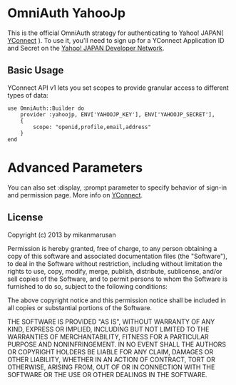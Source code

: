 # OmniAuth YahooJp

This is the official OmniAuth strategy for authenticating to Yahoo! JAPAN( [YConnect](http://developer.yahoo.co.jp/yconnect/) ).
To use it, you'll need to sign up for a YConnect Application ID and Secret
on the [Yahoo! JAPAN Developer Network](https://e.developer.yahoo.co.jp/dashboard/).

## Basic Usage

YConnect API v1 lets you set scopes to provide granular access to different types of data: 

    use OmniAuth::Builder do
        provider :yahoojp, ENV['YAHOOJP_KEY'], ENV['YAHOOJP_SECRET'], 
        {
            scope: "openid,profile,email,address"
        }
    end

# Advanced Parameters

You can also set :display, :prompt parameter to specify behavior of sign-in and permission page.
More info on [YConnect](http://developer.yahoo.co.jp/yconnect/).

## License

Copyright (c) 2013 by mikanmarusan

Permission is hereby granted, free of charge, to any person obtaining a copy of this software and associated documentation files (the "Software"), to deal in the Software without restriction, including without limitation the rights to use, copy, modify, merge, publish, distribute, sublicense, and/or sell copies of the Software, and to permit persons to whom the Software is furnished to do so, subject to the following conditions:

The above copyright notice and this permission notice shall be included in all copies or substantial portions of the Software.

THE SOFTWARE IS PROVIDED "AS IS", WITHOUT WARRANTY OF ANY KIND, EXPRESS OR IMPLIED, INCLUDING BUT NOT LIMITED TO THE WARRANTIES OF MERCHANTABILITY, FITNESS FOR A PARTICULAR PURPOSE AND NONINFRINGEMENT. IN NO EVENT SHALL THE AUTHORS OR COPYRIGHT HOLDERS BE LIABLE FOR ANY CLAIM, DAMAGES OR OTHER LIABILITY, WHETHER IN AN ACTION OF CONTRACT, TORT OR OTHERWISE, ARISING FROM, OUT OF OR IN CONNECTION WITH THE SOFTWARE OR THE USE OR OTHER DEALINGS IN THE SOFTWARE.
